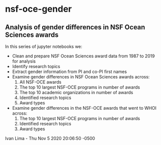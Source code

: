 # nsf-oce-gender

## Analysis of gender differences in NSF Ocean Sciences awards

In this series of jupyter notebooks we:

- Clean and prepare NSF Ocean Sciences award data from 1987 to 2019 for analysis
- Identify research topics
- Extract gender information from PI and co-PI first names
- Examine gender differences in NSF Ocean Sciences awards across:
  1. All NSF-OCE awards
  2. The top 10 largest NSF-OCE programs in number of awards
  3. The top 10 academic organizations in number of awards
  4. Identified research topics
  5. Award types
- Examine gender differences in the NSF-OCE awards that went to WHOI across:
  1. The top 10 largest NSF-OCE programs in number of awards
  2. Identified research topics
  3. Award types

Ivan Lima - Thu Nov  5 2020 20:06:50 -0500
